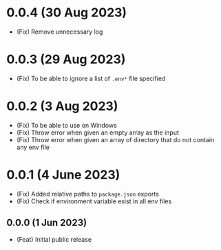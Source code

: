 # 0.0.4 (30 Aug 2023)

- (Fix) Remove unnecessary log

# 0.0.3 (29 Aug 2023)

- (Fix) To be able to ignore a list of `.env*` file specified

# 0.0.2 (3 Aug 2023)

- (Fix) To be able to use on Windows
- (Fix) Throw error when given an empty array as the input
- (Fix) Throw error when given an array of directory that do not contain any env file

# 0.0.1 (4 June 2023)

- (Fix) Added relative paths to `package.json` exports
- (Fix) Check if environment variable exist in all env files

## 0.0.0 (1 Jun 2023)

- (Feat) Initial public release
